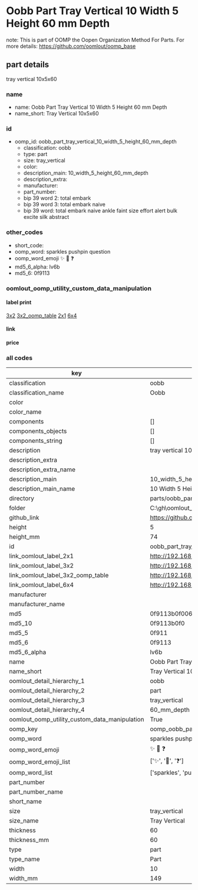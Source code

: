 # Oobb Part Tray Vertical 10 Width 5 Height 60 mm Depth  

note: This is part of OOMP the Oopen Organization Method For Parts. For more details: https://github.com/oomlout/oomp_base

##  part details
  



tray vertical 10x5x60



### name
* name: Oobb Part Tray Vertical 10 Width 5 Height 60 mm Depth
* name_short: Tray Vertical 10x5x60 
### id
* oomp_id: oobb_part_tray_vertical_10_width_5_height_60_mm_depth
  * classification: oobb
  * type: part
  * size: tray_vertical
  * color: 
  * description_main: 10_width_5_height_60_mm_depth
  * description_extra: 
  * manufacturer: 
  * part_number: 
  * bip 39 word 2: total embark
  * bip 39 word 3: total embark naive
  * bip 39 word: total embark naive ankle faint size effort alert bulk excite silk abstract

### other_codes
* short_code: 
* oomp_word: sparkles pushpin question
* oomp_word_emoji :sparkles: :pushpin: :question:
* md5_6_alpha: lv6b
* md5_6: 0f9113






### oomlout_oomp_utility_custom_data_manipulation
#### label print
[3x2](http://192.168.1.245:1112/?label=oomp%20lv6b)
[3x2_oomp_table](http://192.168.1.108:1112/?label=oomp%20lv6b)
[2x1](http://192.168.1.242:1112/?label=oomp%20lv6b)
[6x4](http://192.168.1.55:1112/?label=oomp%20lv6b)    

#### link

                              

#### price







### all codes 
| key | value |  
| --- | --- |  
| classification | oobb |  
| classification_name | Oobb |  
| color |  |  
| color_name |  |  
| components | [] |  
| components_objects | [] |  
| components_string | [] |  
| description | tray vertical 10x5x60 |  
| description_extra |  |  
| description_extra_name |  |  
| description_main | 10_width_5_height_60_mm_depth |  
| description_main_name | 10 Width 5 Height 60 mm Depth |  
| directory | parts/oobb_part_tray_vertical_10_width_5_height_60_mm_depth |  
| folder | C:\gh\oomlout_oobb_version_4_generated_parts\parts\oobb_part_tray_vertical_10_width_5_height_60_mm_depth |  
| github_link | https://github.com/oomlout/oomlout_oomp_part_src/tree/main/parts/oobb_part_tray_vertical_10_width_5_height_60_mm_depth |  
| height | 5 |  
| height_mm | 74 |  
| id | oobb_part_tray_vertical_10_width_5_height_60_mm_depth |  
| link_oomlout_label_2x1 | http://192.168.1.242:1112/?label=oomp%20lv6b |  
| link_oomlout_label_3x2 | http://192.168.1.245:1112/?label=oomp%20lv6b |  
| link_oomlout_label_3x2_oomp_table | http://192.168.1.108:1112/?label=oomp%20lv6b |  
| link_oomlout_label_6x4 | http://192.168.1.55:1112/?label=oomp%20lv6b |  
| manufacturer |  |  
| manufacturer_name |  |  
| md5 | 0f9113b0f00628d727a8f0932552172e |  
| md5_10 | 0f9113b0f0 |  
| md5_5 | 0f911 |  
| md5_6 | 0f9113 |  
| md5_6_alpha | lv6b |  
| name | Oobb Part Tray Vertical 10 Width 5 Height 60 mm Depth |  
| name_short | Tray Vertical 10x5x60  |  
| oomlout_detail_hierarchy_1 | oobb |  
| oomlout_detail_hierarchy_2 | part |  
| oomlout_detail_hierarchy_3 | tray_vertical |  
| oomlout_detail_hierarchy_4 | 60_mm_depth |  
| oomlout_oomp_utility_custom_data_manipulation | True |  
| oomp_key | oomp_oobb_part_tray_vertical_10_width_5_height_60_mm_depth |  
| oomp_word | sparkles pushpin question |  
| oomp_word_emoji | :sparkles: :pushpin: :question: |  
| oomp_word_emoji_list | [':sparkles:', ':pushpin:', ':question:'] |  
| oomp_word_list | ['sparkles', 'pushpin', 'question'] |  
| part_number |  |  
| part_number_name |  |  
| short_name |  |  
| size | tray_vertical |  
| size_name | Tray Vertical |  
| thickness | 60 |  
| thickness_mm | 60 |  
| type | part |  
| type_name | Part |  
| width | 10 |  
| width_mm | 149 |  
